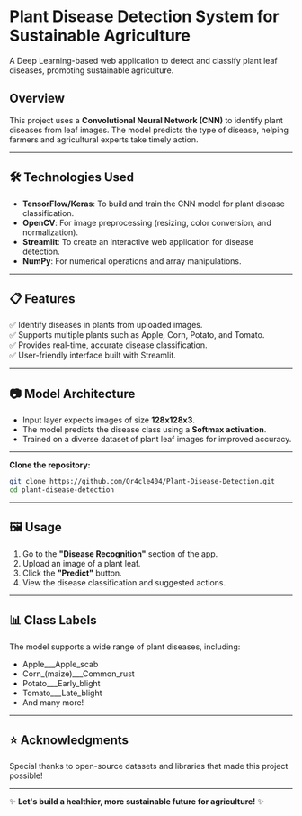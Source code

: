 # Plant Disease Detection System for Sustainable Agriculture

A Deep Learning-based web application to detect and classify plant leaf diseases, promoting sustainable agriculture.

## Overview

This project uses a **Convolutional Neural Network (CNN)** to identify plant diseases from leaf images. The model predicts the type of disease, helping farmers and agricultural experts take timely action.

---

## 🛠️ Technologies Used

- **TensorFlow/Keras**: To build and train the CNN model for plant disease classification.
- **OpenCV**: For image preprocessing (resizing, color conversion, and normalization).
- **Streamlit**: To create an interactive web application for disease detection.
- **NumPy**: For numerical operations and array manipulations.

---

## 📋 Features

✅ Identify diseases in plants from uploaded images.<br>
✅ Supports multiple plants such as Apple, Corn, Potato, and Tomato.<br>
✅ Provides real-time, accurate disease classification.<br>
✅ User-friendly interface built with Streamlit.

---

## 📷 Model Architecture

- Input layer expects images of size **128x128x3**.
- The model predicts the disease class using a **Softmax activation**.
- Trained on a diverse dataset of plant leaf images for improved accuracy.

---

**Clone the repository:**

```bash
git clone https://github.com/Or4cle404/Plant-Disease-Detection.git
cd plant-disease-detection
```

---

## 🖼️ Usage

1. Go to the **"Disease Recognition"** section of the app.
2. Upload an image of a plant leaf.
3. Click the **"Predict"** button.
4. View the disease classification and suggested actions.

---

## 📊 Class Labels

The model supports a wide range of plant diseases, including:

- Apple___Apple_scab
- Corn_(maize)___Common_rust
- Potato___Early_blight
- Tomato___Late_blight
- And many more!

---

## ⭐ Acknowledgments

Special thanks to open-source datasets and libraries that made this project possible!

---

✨ **Let's build a healthier, more sustainable future for agriculture!** ✨

